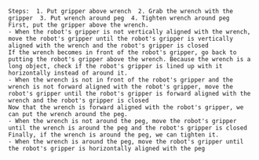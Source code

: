 
    Steps:  1. Put gripper above wrench  2. Grab the wrench with the gripper  3. Put wrench around peg  4. Tighten wrench around peg
    First, put the gripper above the wrench.
    - When the robot's gripper is not vertically aligned with the wrench, move the robot's gripper until the robot's gripper is vertically aligned with the wrench and the robot's gripper is closed
    If the wrench becomes in front of the robot's gripper, go back to putting the robot's gripper above the wrench. Because the wrench is a long object, check if the robot's gripper is lined up with it horizontally instead of around it.
    - When the wrench is not in front of the robot's gripper and the wrench is not forward aligned with the robot's gripper, move the robot's gripper until the robot's gripper is forward aligned with the wrench and the robot's gripper is closed
    Now that the wrench is forward aligned with the robot's gripper, we can put the wrench around the peg.
    - When the wrench is not around the peg, move the robot's gripper until the wrench is around the peg and the robot's gripper is closed
    Finally, if the wrench is around the peg, we can tighten it.
    - When the wrench is around the peg, move the robot's gripper until the robot's gripper is horizontally aligned with the peg